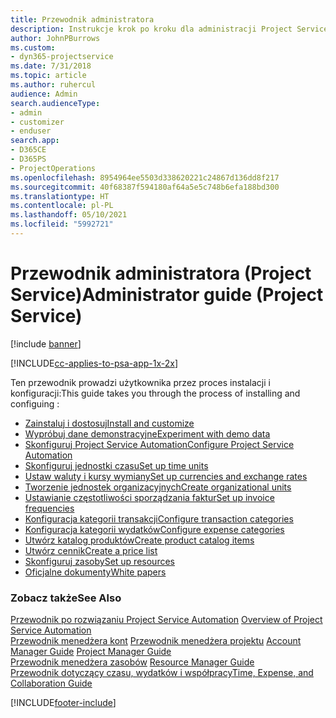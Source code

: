 ```yaml
---
title: Przewodnik administratora
description: Instrukcje krok po kroku dla administracji Project Service
author: JohnPBurrows
ms.custom:
- dyn365-projectservice
ms.date: 7/31/2018
ms.topic: article
ms.author: ruhercul
audience: Admin
search.audienceType:
- admin
- customizer
- enduser
search.app:
- D365CE
- D365PS
- ProjectOperations
ms.openlocfilehash: 8954964ee5503d338620221c24867d136dd8f217
ms.sourcegitcommit: 40f68387f594180af64a5e5c748b6efa188bd300
ms.translationtype: HT
ms.contentlocale: pl-PL
ms.lasthandoff: 05/10/2021
ms.locfileid: "5992721"
---
```

# <a name="administrator-guide-project-service"></a><span data-ttu-id="b8e01-103">Przewodnik administratora (Project Service)</span><span class="sxs-lookup"><span data-stu-id="b8e01-103">Administrator guide (Project Service)</span></span>

[!include [banner](../includes/psa-now-project-operations.md)]

[!INCLUDE[cc-applies-to-psa-app-1x-2x](../includes/cc-applies-to-psa-app-1x-2x.md)]

<span data-ttu-id="b8e01-104">Ten przewodnik prowadzi użytkownika przez proces instalacji i konfiguracji:</span><span class="sxs-lookup"><span data-stu-id="b8e01-104">This guide takes you through the process of installing and configuing :</span></span>  
  
- [<span data-ttu-id="b8e01-105">Zainstaluj i dostosuj</span><span class="sxs-lookup"><span data-stu-id="b8e01-105">Install and customize</span></span>](install-customize.md)
- [<span data-ttu-id="b8e01-106">Wypróbuj dane demonstracyjne</span><span class="sxs-lookup"><span data-stu-id="b8e01-106">Experiment with demo data</span></span>](use-demo-data.md)
- [<span data-ttu-id="b8e01-107">Skonfiguruj Project Service Automation</span><span class="sxs-lookup"><span data-stu-id="b8e01-107">Configure Project Service Automation</span></span>](configure.md)
- [<span data-ttu-id="b8e01-108">Skonfiguruj jednostki czasu</span><span class="sxs-lookup"><span data-stu-id="b8e01-108">Set up time units</span></span>](set-up-time-units.md)
- [<span data-ttu-id="b8e01-109">Ustaw waluty i kursy wymiany</span><span class="sxs-lookup"><span data-stu-id="b8e01-109">Set up currencies and exchange rates</span></span>](set-up-currencies-exchange-rates.md)
- [<span data-ttu-id="b8e01-110">Tworzenie jednostek organizacyjnych</span><span class="sxs-lookup"><span data-stu-id="b8e01-110">Create organizational units</span></span>](create-organizational-units.md)
- [<span data-ttu-id="b8e01-111">Ustawianie częstotliwości sporządzania faktur</span><span class="sxs-lookup"><span data-stu-id="b8e01-111">Set up invoice frequencies</span></span>](set-up-invoice-frequencies.md)
- [<span data-ttu-id="b8e01-112">Konfiguracja kategorii transakcji</span><span class="sxs-lookup"><span data-stu-id="b8e01-112">Configure transaction categories</span></span>](configure-transaction-categories.md)
- [<span data-ttu-id="b8e01-113">Konfiguracja kategorii wydatków</span><span class="sxs-lookup"><span data-stu-id="b8e01-113">Configure expense categories</span></span>](configure-expense-categories.md)
- [<span data-ttu-id="b8e01-114">Utwórz katalog produktów</span><span class="sxs-lookup"><span data-stu-id="b8e01-114">Create product catalog items</span></span>](create-product-catalog-items.md)
- [<span data-ttu-id="b8e01-115">Utwórz cennik</span><span class="sxs-lookup"><span data-stu-id="b8e01-115">Create a price list</span></span>](create-price-list.md)
- [<span data-ttu-id="b8e01-116">Skonfiguruj zasoby</span><span class="sxs-lookup"><span data-stu-id="b8e01-116">Set up resources</span></span>](set-up-resources.md)
- [<span data-ttu-id="b8e01-117">Oficjalne dokumenty</span><span class="sxs-lookup"><span data-stu-id="b8e01-117">White papers</span></span>](white-papers.md)
  
### <a name="see-also"></a><span data-ttu-id="b8e01-118">Zobacz także</span><span class="sxs-lookup"><span data-stu-id="b8e01-118">See Also</span></span>  
 <span data-ttu-id="b8e01-119">[Przewodnik po rozwiązaniu Project Service Automation](../psa/overview.md)  </span><span class="sxs-lookup"><span data-stu-id="b8e01-119">[Overview of Project Service Automation](../psa/overview.md)  </span></span>  
 <span data-ttu-id="b8e01-120">[Przewodnik menedżera kont](../psa/account-manager-guide.md) [Przewodnik menedżera projektu](../psa/project-manager-guide.md) </span><span class="sxs-lookup"><span data-stu-id="b8e01-120">[Account Manager Guide](../psa/account-manager-guide.md) [Project Manager Guide](../psa/project-manager-guide.md) </span></span>  
 <span data-ttu-id="b8e01-121">[Przewodnik menedżera zasobów](../psa/resource-manager-guide.md) </span><span class="sxs-lookup"><span data-stu-id="b8e01-121">[Resource Manager Guide](../psa/resource-manager-guide.md) </span></span>  
 [<span data-ttu-id="b8e01-122">Przewodnik dotyczący czasu, wydatków i współpracy</span><span class="sxs-lookup"><span data-stu-id="b8e01-122">Time, Expense, and Collaboration Guide</span></span>](../psa/time-expense-collaboration-guide.md)


[!INCLUDE[footer-include](../includes/footer-banner.md)]